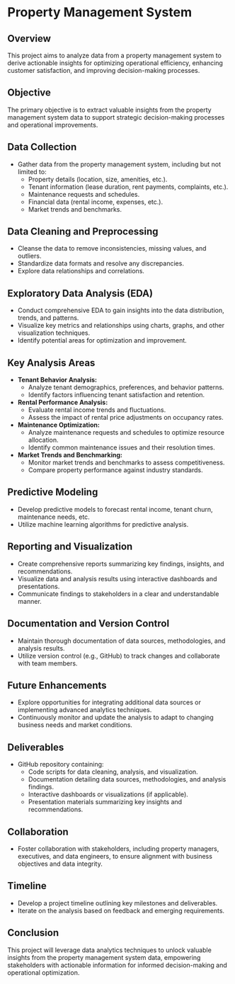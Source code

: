 # Property Management System

## Overview
This project aims to analyze data from a property management system to derive actionable insights for optimizing operational efficiency, enhancing customer satisfaction, and improving decision-making processes.

## Objective
The primary objective is to extract valuable insights from the property management system data to support strategic decision-making processes and operational improvements.

## Data Collection
- Gather data from the property management system, including but not limited to:
  - Property details (location, size, amenities, etc.).
  - Tenant information (lease duration, rent payments, complaints, etc.).
  - Maintenance requests and schedules.
  - Financial data (rental income, expenses, etc.).
  - Market trends and benchmarks.

## Data Cleaning and Preprocessing
- Cleanse the data to remove inconsistencies, missing values, and outliers.
- Standardize data formats and resolve any discrepancies.
- Explore data relationships and correlations.

## Exploratory Data Analysis (EDA)
- Conduct comprehensive EDA to gain insights into the data distribution, trends, and patterns.
- Visualize key metrics and relationships using charts, graphs, and other visualization techniques.
- Identify potential areas for optimization and improvement.

## Key Analysis Areas
- **Tenant Behavior Analysis:**
  - Analyze tenant demographics, preferences, and behavior patterns.
  - Identify factors influencing tenant satisfaction and retention.
- **Rental Performance Analysis:**
  - Evaluate rental income trends and fluctuations.
  - Assess the impact of rental price adjustments on occupancy rates.
- **Maintenance Optimization:**
  - Analyze maintenance requests and schedules to optimize resource allocation.
  - Identify common maintenance issues and their resolution times.
- **Market Trends and Benchmarking:**
  - Monitor market trends and benchmarks to assess competitiveness.
  - Compare property performance against industry standards.

## Predictive Modeling
- Develop predictive models to forecast rental income, tenant churn, maintenance needs, etc.
- Utilize machine learning algorithms for predictive analysis.

## Reporting and Visualization
- Create comprehensive reports summarizing key findings, insights, and recommendations.
- Visualize data and analysis results using interactive dashboards and presentations.
- Communicate findings to stakeholders in a clear and understandable manner.

## Documentation and Version Control
- Maintain thorough documentation of data sources, methodologies, and analysis results.
- Utilize version control (e.g., GitHub) to track changes and collaborate with team members.

## Future Enhancements
- Explore opportunities for integrating additional data sources or implementing advanced analytics techniques.
- Continuously monitor and update the analysis to adapt to changing business needs and market conditions.

## Deliverables
- GitHub repository containing:
  - Code scripts for data cleaning, analysis, and visualization.
  - Documentation detailing data sources, methodologies, and analysis findings.
  - Interactive dashboards or visualizations (if applicable).
  - Presentation materials summarizing key insights and recommendations.

## Collaboration
- Foster collaboration with stakeholders, including property managers, executives, and data engineers, to ensure alignment with business objectives and data integrity.

## Timeline
- Develop a project timeline outlining key milestones and deliverables.
- Iterate on the analysis based on feedback and emerging requirements.

## Conclusion
This project will leverage data analytics techniques to unlock valuable insights from the property management system data, empowering stakeholders with actionable information for informed decision-making and operational optimization.
